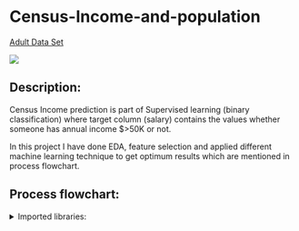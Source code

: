 # Census-Income-and-population
[Adult Data Set](https://archive.ics.uci.edu/ml/datasets/adult)

<img src="https://th.bing.com/th/id/R.552dedf6558abb339fee0e3761352307?rik=Y7fvnO3L7IE0sg&riu=http%3a%2f%2ffreedomandprosperity.org%2fwp-content%2fuploads%2f2015%2f09%2fCensus-Income-600x390.jpg&ehk=qXkQhqDZdZANcrKBulbhzpVdkcCBN3zUsG%2bq4VGPDcg%3d&risl=&pid=ImgRaw&r=0" />

## Description:
Census Income prediction is part of Supervised learning (binary classification) where target column (salary) contains the values whether someone has annual income $>50K or not. 

In this project I have done EDA, feature selection and applied different machine learning technique to get optimum results which are mentioned in process flowchart.

## Process flowchart:

<details>
    <summary>Imported libraries:</summary>
  
### For EDA and preprocessing
  
1.  numpy (for mathematical calculation)<br>
2.  pandas (for data importing and manipulation in the form of DataFrame)<br>
3.  matplotib.pyplot (for data visualization)<br>
4.  seaborn (for data visualization)<br>
5.  OrdinalEncoder (for encoding categorical column)<br>
6.  StandardScaler (for scaling)<br>
7.  sklearn.pipeline.make_pipeline (to pipeline the model building part in less time)<br>
8.  PolynomialFeatures (for polynomial logistic regression)<br>
9.  ColumnTransformer (to pipeline the preprocessing part)<br>
10. make_pipeline (to pipeline the model building part in less time)<br>
11. RandomOverSampler (to handle imbalanced dataset)
12. train_test_split (for splitting dataset into training and testing)<br>
13. cross_val_score (for cross validation)
  
### For model building
  
14. LogisticRegression<br>
15. KNeighborsClassifier<br>
16. RandomForestClassifier<br> 
17. VotingClassifier<br>
18. BaggingClassifier<br>
19. StackingClassifier<br>
20. GradientBoostingClassifier<br>
21. SVC
  
### For hyperparameter tuning
  
22. RandomizedSearchCV<br>
23. GridSearchCV<br>
  
## For accuracy measurement
  
24. confusion_matrix<br>
25. plot_confusion_matrix<br>
26. classification_report
 
## For time series analysis
27. plot_acf
28. plot_pacf
29. ARIMA
30. SARIMAX
31. auto_arima
</details>
